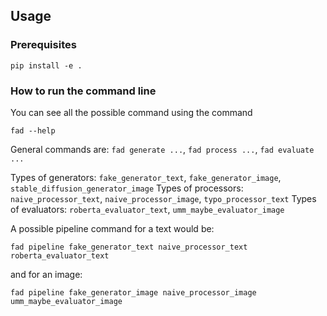 ## Usage

### Prerequisites

```shell
pip install -e .
```

### How to run the command line

You can see all the possible command using the command 
```shell
fad --help
```
General commands are: `fad generate ...`, `fad process ...`, `fad evaluate ...`

Types of generators: `fake_generator_text`, `fake_generator_image`, `stable_diffusion_generator_image`
Types of processors: `naive_processor_text`, `naive_processor_image`, `typo_processor_text`
Types of evaluators: `roberta_evaluator_text`, `umm_maybe_evaluator_image`

A possible pipeline command for a text would be:
```shell
fad pipeline fake_generator_text naive_processor_text roberta_evaluator_text
```

and for an image:
```shell
fad pipeline fake_generator_image naive_processor_image umm_maybe_evaluator_image
```
